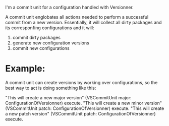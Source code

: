 I'm a commit unit for a configuration handled with Versionner. 

A commit unit englobates all actions needed to perform a successful commit from a new version. 
Essentially, it will collect all dirty packages and its corresponfing configurations and it will: 

1) commit dirty packages
2) generate new configuration versions
3) commit new configurations

Example:
========
A commit unit can create versions  by working over configurations, so the best way to act is doing something like this: 

"This will create a new major version"
(VSCommitUnit major: ConfigurationOfVersionner) execute.
"This will create a new minor version"
(VSCommitUnit patch: ConfigurationOfVersionner) execute.
"This will create a new patch version"
(VSCommitUnit patch: ConfigurationOfVersionner) execute.